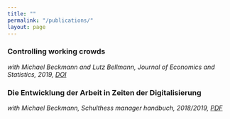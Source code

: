 ```yaml
---
title: ""
permalink: "/publications/"
layout: page
---
```


### Controlling working crowds
*with Michael Beckmann and Lutz Bellmann, Journal of Economics and Statistics, 2019, [DOI](https://www.degruyter.com/document/doi/10.1515/jbnst-2017-0154/html)*

### Die Entwicklung der Arbeit in Zeiten der Digitalisierung
*with Michael Beckmann, Schulthess manager handbuch, 2018/2019, [PDF](https://wwz.unibas.ch/fileadmin/user_upload/wwz/00_Professuren/Beckmann_Personal_und_Organisation/Z_Gerten/pub_smh_Beckmann_Gerten.pdf)*
